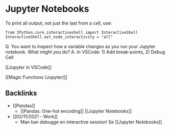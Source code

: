# Jupyter Notebooks
To print all output, not just the last from a cell, use:
```
from IPython.core.interactiveshell import InteractiveShell
InteractiveShell.ast_node_interactivity = "all"
```

Q. You want to inspect how a variable changes as you run your Jupyter notebook. What might you do?
A. In VSCode: 1) Add break-points, 2) Debug Cell

[[Jupyter in VSCode]]

[[Magic Functions (Jupyter)]]

## Backlinks
* [[Pandas]]
	* [[Pandas: One-hot encoding]]
[[Jupyter Notebooks]]
* [[02/11/2021 - Work]]
	* Man kan debugge en interactive session! Se [[Jupyter Notebooks]]

<!-- #anki/deck/Programming -->

<!-- {BearID:1363D69C-7857-4719-9C9B-EED3D78E2037-37213-00000326BF85A727} -->
